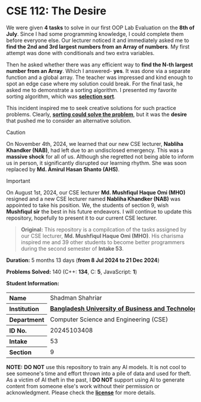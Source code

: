 # CSE 112: The Desire

We were given **4 tasks** to solve in our first OOP Lab Evaluation on the **8th of July**. Since I had some programming knowledge, I could complete them before everyone else. Our lecturer noticed it and immediately asked me to **find the 2nd and 3rd largest numbers from an Array of numbers**. My first attempt was done with conditionals and two extra variables.

Then he asked whether there was any efficient way to **find the N-th largest number from an Array**. Which I answered- **yes**. It was done via a separate function and a global array. The teacher was impressed and kind enough to spot an edge case where my solution could break. For the final task, he asked me to demonstrate a sorting algorithm. I presented my favorite sorting algorithm, which was [**selection sort**][1].

This incident inspired me to seek creative solutions for such practice problems. Clearly, [**sorting could solve the problem**][2], but it was the **desire** that pushed me to consider an alternative solution.

> [!CAUTION]
> On November 4th, 2024, we learned that our new CSE lecturer, **Nabliha Khandker (NAB)**, had left due to an undisclosed emergency. This was a **massive shock** for all of us. Although she regretted not being able to inform us in person, it significantly disrupted our learning rhythm. She was soon replaced by **Md. Amirul Hasan Shanto (AHS)**.

> [!IMPORTANT]
> On August 1st, 2024, our CSE lecturer **Md. Mushfiqul Haque Omi (MHO)** resigned and a new CSE lecturer named **Nabliha Khandker (NAB)** was appointed to take his position. We, the students of section 9, wish **Mushfiqul sir** the best in his future endeavors. I will continue to update this repository, hopefully to present it to our current CSE lecturer.

> **Original:** This repository is a compilcation of the tasks assigned by our CSE lecturer, **Md. Mushfiqul Haque Omi (MHO)**. His charisma inspired me and 39 other students to become better programmers during the second semester of **Intake 53**.

**Duration:** 5 months 13 days (**from 8 Jul 2024 to 21 Dec 2024**)

**Problems Solved:** 140 (C++: **134**, C: **5**, JavaScript: **1**)

**Student Information:**

<table>
	<tr>
		<th align="left">Name</th>
		<td>Shadman&nbsp;Shahriar</td>
	</tr>
	<tr>
		<th align="left">Institution</th>
		<td><a href="https://www.bubt.edu.bd/"><b>Bangladesh&nbsp;University&nbsp;of&nbsp;Business&nbsp;and&nbsp;Technology&nbsp;(BUBT)</b></a>
		</td>
	</tr>
	<tr>
		<th align="left">Department</th>
		<td>Computer&nbsp;Science&nbsp;and&nbsp;Engineering&nbsp;(CSE)</td>
	</tr>
	<tr>
		<th align="left">ID&nbsp;No.</th>
		<td>20245103408</td>
	</tr>
	<tr>
		<th align="left">Intake</th>
		<td>53</td>
	</tr>
	<tr>
		<th align="left">Section</th>
		<td>9</td>
	</tr>
</table>

**NOTE:** **DO NOT** use this repository to train any AI models. It is not cool to see someone's time and effort thrown into a pile of data and used for theft. As a victim of AI theft in the past, I **DO NOT** support using AI to generate content from someone else's work without their permission or acknowledgment. Please check the [**license**][3] for more details.

[1]: https://www.geeksforgeeks.org/selection-sort-algorithm-2/
[2]: https://stackoverflow.com/a/29579585
[3]: https://github.com/ShadowShahriar/cse112/blob/main/LICENSE
